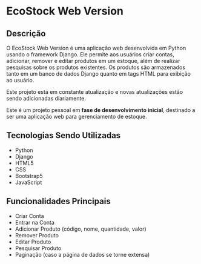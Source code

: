 # EcoStock Web Version

## Descrição

O EcoStock Web Version é uma aplicação web desenvolvida em Python usando o framework Django. Ele permite aos usuários criar contas, adicionar, remover e editar produtos em um estoque, além de realizar pesquisas sobre os produtos existentes. Os produtos são armazenados tanto em um banco de dados Django quanto em tags HTML para exibição ao usuário.

Este projeto está em constante atualização e novas atualizações estão sendo adicionadas diariamente.

Este é um projeto pessoal em **fase de desenvolvimento inicial**, destinado a ser uma aplicação web para gerenciamento de estoque.

## Tecnologias Sendo Utilizadas

- Python
- Django
- HTML5
- CSS
- Bootstrap5
- JavaScript

## Funcionalidades Principais

- Criar Conta
- Entrar na Conta
- Adicionar Produto (código, nome, quantidade, valor)
- Remover Produto
- Editar Produto
- Pesquisar Produto
- Paginação (caso a página de dados se torne extensa)
